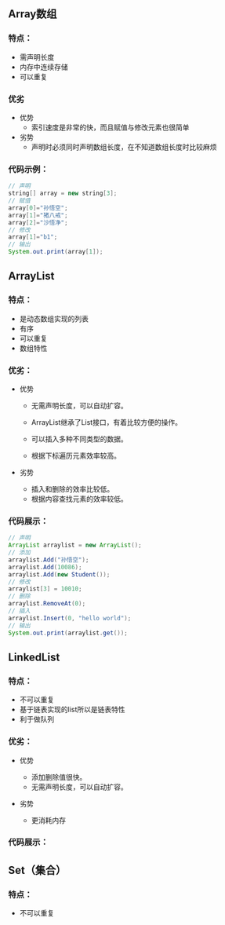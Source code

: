 ## Array数组

### 特点：

- 需声明长度
- 内存中连续存储
- 可以重复

### 优劣

* 优势
  * 索引速度是非常的快，而且赋值与修改元素也很简单
* 劣势
  * 声明时必须同时声明数组长度，在不知道数组长度时比较麻烦

### 代码示例：

```java
// 声明
string[] array = new string[3];
// 赋值
array[0]="孙悟空"; 
array[1]="猪八戒"; 
array[2]="沙悟净";
// 修改
array[1]="b1";
// 输出
System.out.print(array[1]);
```



## ArrayList

### 特点：

* 是动态数组实现的列表
* 有序
* 可以重复
* 数组特性

### 优劣：

* 优势
  * 无需声明长度，可以自动扩容。

  * ArrayList继承了List接口，有着比较方便的操作。

  * 可以插入多种不同类型的数据。

  * 根据下标遍历元素效率较高。

    

* 劣势
  * 插入和删除的效率比较低。
  * 根据内容查找元素的效率较低。

  

### 代码展示：

```java
// 声明
ArrayList arraylist = new ArrayList();
// 添加
arraylist.Add("孙悟空");
arraylist.Add(10086);
arraylist.Add(new Student());
// 修改
arraylist[3] = 10010;
// 删除
arraylist.RemoveAt(0);
// 插入
arraylist.Insert(0, "hello world");
// 输出
System.out.print(arraylist.get());
```



## LinkedList

### 特点：

- 不可以重复
- 基于链表实现的list所以是链表特性
- 利于做队列

### 优劣：

* 优势
  * 添加删除值很快。
  * 无需声明长度，可以自动扩容。

  

* 劣势

  * 更消耗内存

### 代码展示：



## Set（集合）

### 特点：

- 不可以重复




